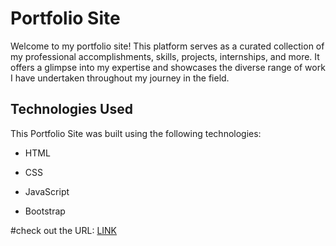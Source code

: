 # Portfolio Site
Welcome to my portfolio site! This platform serves as a curated collection of my professional accomplishments, skills, projects, internships, and more. It offers a glimpse into my expertise and showcases the diverse range of work I have undertaken throughout my journey in the field.

## Technologies Used
This Portfolio Site was built using the following technologies:

- HTML
* CSS
+ JavaScript
- Bootstrap

#check out the URL: [LINK](https://sairaju-9.github.io/Portfolio/)
